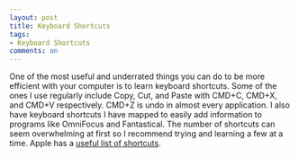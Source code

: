 ```yaml
---
layout: post
title: Keyboard Shortcuts
tags: 
- Keyboard Shortcuts
comments: on
---
```

One of the most useful and underrated things you can do to be more efficient with your computer is to learn keyboard shortcuts. Some of the ones I use regularly include Copy, Cut, and Paste with CMD+C, CMD+X, and CMD+V respectively. CMD+Z is undo in almost every application. I also have keyboard shortcuts I have mapped to easily add information to programs like OmniFocus and Fantastical. The number of shortcuts can seem overwhelming at first so I recommend trying and learning a few at a time. Apple has a [useful list of shortcuts](http://support.apple.com/en-us/HT201236).